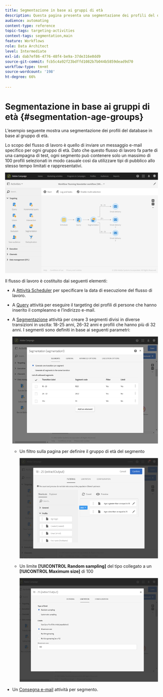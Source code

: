 ```yaml
---
title: Segmentazione in base ai gruppi di età
description: Questa pagina presenta una segmentazione dei profili del database in base al loro gruppo di età. Lo scopo del flusso di lavoro è quello di inviare un messaggio e-mail specifico per ogni gruppo di età.
audience: automating
content-type: reference
topic-tags: targeting-activities
context-tags: segmentation,main
feature: Workflows
role: Data Architect
level: Intermediate
exl-id: dab7ef86-4776-48f4-be9a-37de316e0dd9
source-git-commit: fcb5c4a92f23bdffd1082b7b044b5859dead9d70
workflow-type: tm+mt
source-wordcount: '198'
ht-degree: 66%

---
```


# Segmentazione in base ai gruppi di età {#segmentation-age-groups}

L’esempio seguente mostra una segmentazione dei profili del database in base al gruppo di età.

Lo scopo del flusso di lavoro è quello di inviare un messaggio e-mail specifico per ogni gruppo di età. Dato che questo flusso di lavoro fa parte di una campagna di test, ogni segmento può contenere solo un massimo di 100 profili selezionati in modo casuale così da utilizzare tipi di pubblico allo stesso tempo limitati e rappresentativi.

![](assets/wkf_segment_example_4.png)

Il flusso di lavoro è costituito dai seguenti elementi:

* A [Attività Scheduler](../../automating/using/segmentation.md) per specificare la data di esecuzione del flusso di lavoro.
* A [Query](../../automating/using/query.md) attività per eseguire il targeting dei profili di persone che hanno inserito il compleanno e l’indirizzo e-mail.
* A [Segmentazione](../../automating/using/segmentation.md) attività per creare 3 segmenti divisi in diverse transizioni in uscita: 18-25 anni, 26-32 anni e profili che hanno più di 32 anni. I segmenti sono definiti in base ai seguenti parametri:

  ![](assets/wkf_segment_example_3.png)

   * Un filtro sulla pagina per definire il gruppo di età del segmento

     ![](assets/wkf_segment_new_segment.png)

   * Un limite **[!UICONTROL Random sampling]** del tipo collegato a un **[!UICONTROL Maximum size]** di 100

     ![](assets/wkf_segment_example_1.png)

* Un [Consegna e-mail](../../automating/using/email-delivery.md) attività per segmento.
